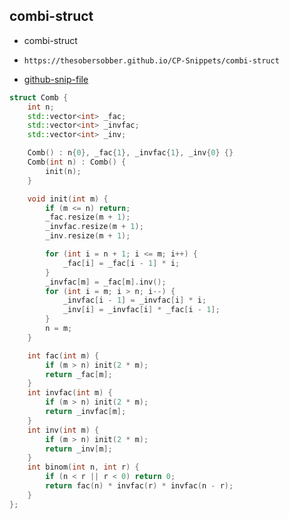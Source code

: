 
## combi-struct

- combi-struct
- ```
  https://thesobersobber.github.io/CP-Snippets/combi-struct
  ```
- [github-snip-file](https://github.com/theSoberSobber/CP-Snippets/blob/main/snippets.json#L1005)

```cpp
struct Comb {
    int n;
    std::vector<int> _fac;
    std::vector<int> _invfac;
    std::vector<int> _inv;

    Comb() : n{0}, _fac{1}, _invfac{1}, _inv{0} {}
    Comb(int n) : Comb() {
        init(n);
    }

    void init(int m) {
        if (m <= n) return;
        _fac.resize(m + 1);
        _invfac.resize(m + 1);
        _inv.resize(m + 1);

        for (int i = n + 1; i <= m; i++) {
            _fac[i] = _fac[i - 1] * i;
        }
        _invfac[m] = _fac[m].inv();
        for (int i = m; i > n; i--) {
            _invfac[i - 1] = _invfac[i] * i;
            _inv[i] = _invfac[i] * _fac[i - 1];
        }
        n = m;
    }

    int fac(int m) {
        if (m > n) init(2 * m);
        return _fac[m];
    }
    int invfac(int m) {
        if (m > n) init(2 * m);
        return _invfac[m];
    }
    int inv(int m) {
        if (m > n) init(2 * m);
        return _inv[m];
    }
    int binom(int n, int r) {
        if (n < r || r < 0) return 0;
        return fac(n) * invfac(r) * invfac(n - r);
    }
};
```
